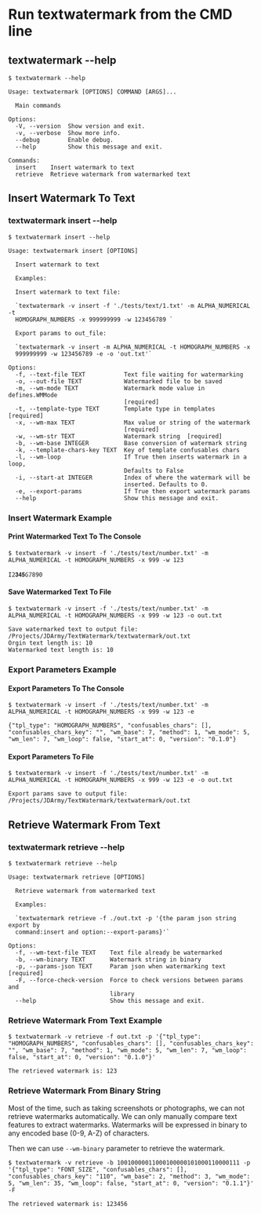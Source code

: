 # Run textwatermark from the CMD line

## textwatermark --help

```console
$ textwatermark --help

Usage: textwatermark [OPTIONS] COMMAND [ARGS]...

  Main commands

Options:
  -V, --version  Show version and exit.
  -v, --verbose  Show more info.
  --debug        Enable debug.
  --help         Show this message and exit.

Commands:
  insert    Insert watermark to text
  retrieve  Retrieve watermark from watermarked text
```

## Insert Watermark To Text

### textwatermark insert --help

```console
$ textwatermark insert --help

Usage: textwatermark insert [OPTIONS]

  Insert watermark to text

  Examples:

  Insert watermark to text file:

  `textwatermark -v insert -f './tests/text/1.txt' -m ALPHA_NUMERICAL -t
  HOMOGRAPH_NUMBERS -x 999999999 -w 123456789 `

  Export params to out_file:

  `textwatermark -v insert -m ALPHA_NUMERICAL -t HOMOGRAPH_NUMBERS -x
  999999999 -w 123456789 -e -o 'out.txt'`

Options:
  -f, --text-file TEXT           Text file waiting for watermarking
  -o, --out-file TEXT            Watermarked file to be saved
  -m, --wm-mode TEXT             Watermark mode value in defines.WMMode
                                 [required]
  -t, --template-type TEXT       Template type in templates  [required]
  -x, --wm-max TEXT              Max value or string of the watermark
                                 [required]
  -w, --wm-str TEXT              Watermark string  [required]
  -b, --wm-base INTEGER          Base conversion of watermark string
  -k, --template-chars-key TEXT  Key of template confusables chars
  -l, --wm-loop                  If True then inserts watermark in a loop,
                                 Defaults to False
  -i, --start-at INTEGER         Index of where the watermark will be
                                 inserted. Defaults to 0.
  -e, --export-params            If True then export watermark params
  --help                         Show this message and exit.
```

### Insert Watermark Example

#### Print Watermarked Text To The Console

```console
$ textwatermark -v insert -f './tests/text/number.txt' -m ALPHA_NUMERICAL -t HOMOGRAPH_NUMBERS -x 999 -w 123

Ӏ2𝟑𝟒𝟓Ⳓ𝟟890
```

#### Save Watermarked Text To File

```console
$ textwatermark -v insert -f './tests/text/number.txt' -m ALPHA_NUMERICAL -t HOMOGRAPH_NUMBERS -x 999 -w 123 -o out.txt

Save watermarked text to output file: /Projects/JDArmy/TextWatermark/textwatermark/out.txt
Orgin text length is: 10
Watermarked text length is: 10
```

### Export Parameters Example

#### Export Parameters To The Console

```console
$ textwatermark -v insert -f './tests/text/number.txt' -m ALPHA_NUMERICAL -t HOMOGRAPH_NUMBERS -x 999 -w 123 -e

{"tpl_type": "HOMOGRAPH_NUMBERS", "confusables_chars": [], "confusables_chars_key": "", "wm_base": 7, "method": 1, "wm_mode": 5, "wm_len": 7, "wm_loop": false, "start_at": 0, "version": "0.1.0"}
```

#### Export Parameters To File

```console
$ textwatermark -v insert -f './tests/text/number.txt' -m ALPHA_NUMERICAL -t HOMOGRAPH_NUMBERS -x 999 -w 123 -e -o out.txt

Export params save to output file: /Projects/JDArmy/TextWatermark/textwatermark/out.txt
```

## Retrieve Watermark From Text

### textwatermark retrieve --help

```console
$ textwatermark retrieve --help

Usage: textwatermark retrieve [OPTIONS]

  Retrieve watermark from watermarked text

  Examples:

  `textwatermark retrieve -f ./out.txt -p '{the param json string export by
  command:insert and option:--export-params}'`

Options:
  -f, --wm-text-file TEXT    Text file already be watermarked
  -b, --wm-binary TEXT       Watermark string in binary
  -p, --params-json TEXT     Param json when watermarking text  [required]
  -F, --force-check-version  Force to check versions between params and
                             library
  --help                     Show this message and exit.
```

### Retrieve Watermark From Text Example

```console
$ textwatermark -v retrieve -f out.txt -p '{"tpl_type": "HOMOGRAPH_NUMBERS", "confusables_chars": [], "confusables_chars_key": "", "wm_base": 7, "method": 1, "wm_mode": 5, "wm_len": 7, "wm_loop": false, "start_at": 0, "version": "0.1.0"}'

The retrieved watermark is: 123
```

### Retrieve Watermark From Binary String

Most of the time, such as taking screenshots or photographs, we can not retrieve watermarks automatically.
We can only manually compare text features to extract watermarks.
Watermarks will be expressed in binary to any encoded base (0-9, A-Z) of characters.

Then we can use `--wm-binary` parameter to retrieve the watermark.

```console
$ textwatermark -v retrieve -b 10010000011000100000101000110000111 -p '{"tpl_type": "FONT_SIZE", "confusables_chars": [], "confusables_chars_key": "110", "wm_base": 2, "method": 3, "wm_mode": 5, "wm_len": 35, "wm_loop": false, "start_at": 0, "version": "0.1.1"}' -F

The retrieved watermark is: 123456
```
